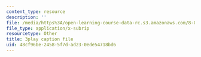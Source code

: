 ```yaml
---
content_type: resource
description: ''
file: /media/https%3A/open-learning-course-data-rc.s3.amazonaws.com/8-06-quantum-physics-iii-spring-2018/48cf96be24585f7dad230ede54718bd6_papfq4sdC3w.vtt
file_type: application/x-subrip
resourcetype: Other
title: 3play caption file
uid: 48cf96be-2458-5f7d-ad23-0ede54718bd6
---
```

